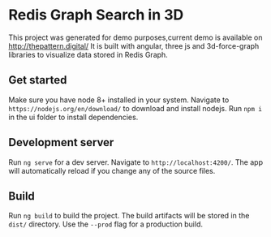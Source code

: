 # Redis Graph Search in 3D

This project was generated for demo purposes,current demo is available on http://thepattern.digital/
It is built with angular, three js and 3d-force-graph libraries to visualize data stored in Redis Graph.

## Get started
Make sure you have node 8+ installed in your system. Navigate to `https://nodejs.org/en/download/` to download and install nodejs.
Run `npm i` in the ui folder to install dependencies.

## Development server

Run `ng serve` for a dev server. Navigate to `http://localhost:4200/`. The app will automatically reload if you change any of the source files.

## Build

Run `ng build` to build the project. The build artifacts will be stored in the `dist/` directory. Use the `--prod` flag for a production build.

